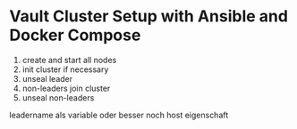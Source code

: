 # Vault Cluster Setup with Ansible and Docker Compose

1. create and start all nodes
2. init cluster if necessary
3. unseal leader
4. non-leaders join cluster
5. unseal non-leaders

leadername als variable oder besser noch host eigenschaft